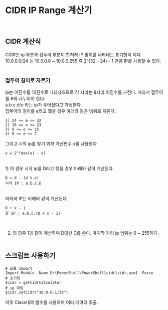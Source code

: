 # CIDR IP Range 계산기 

<br/>

## CIDR 계산식

CIDR은 ip 부분과 접두어 부분이 합쳐저 IP 범위를 나타내는 표기형식 이다. <br/>
10.0.0.0/24 는 10.0.0.0 ~ 10.0.0.255 즉 2^(32 - 24) - 1 만큼 IP를 사용할 수 있다. <br/><br/>

### 접두어 길이로 자르기
ip는 이진수를 10진수로 나타냈으므로 각 자리는 8자리 이진수를 가진다. 따라서 접두어를 8씩 나누어야 한다. <br/>
a.b.c.d/e 라는 ip가 주어졌다고 가정한다. <br/>
접두어의 길이를 e라고 했을 경우 아래와 같은 범위로 자른다. <br/>
````
1) 24 <= e <= 32 
2) 16 <= e <= 23 
3) 8 <= e <= 15 
4) 0 <= e <= 7 
````
그리고 시작 ip를 찾기 위해 계산변수 x를 사용한다
````
x = 2^(max(e) - e)
````
<br/>
1) 의 경우 시작 ip를 D라고 했을 경우 아래와 같이 계산된다

````
D = d - (d % x)
시작 IP : a.b.c.D
````
<br/>
마지막 IP는 아래와 같이 계산된다

````
D + x - 1
끝 IP : a.b.c.(D + x - 1)
````
<br/>

2) 의 경우 1과 같이 계산하며 D대신 C를 쓴다. 마지막 자리 ip 범위는 0 ~ 255이다. <br/><br/>

## 스크립트 사용하기
````
# 모듈 Import
Import-Module -Name D:\PowerShell\PowerShell\cidr\cidr.psm1 -Force
# 초기화
$cidr = getCidrCalculator
# ip 대입
$cidr.setCidr("10.0.0.1/30")
````
이후 Class내의 함수를 사용하여 여러 데이터 추출.